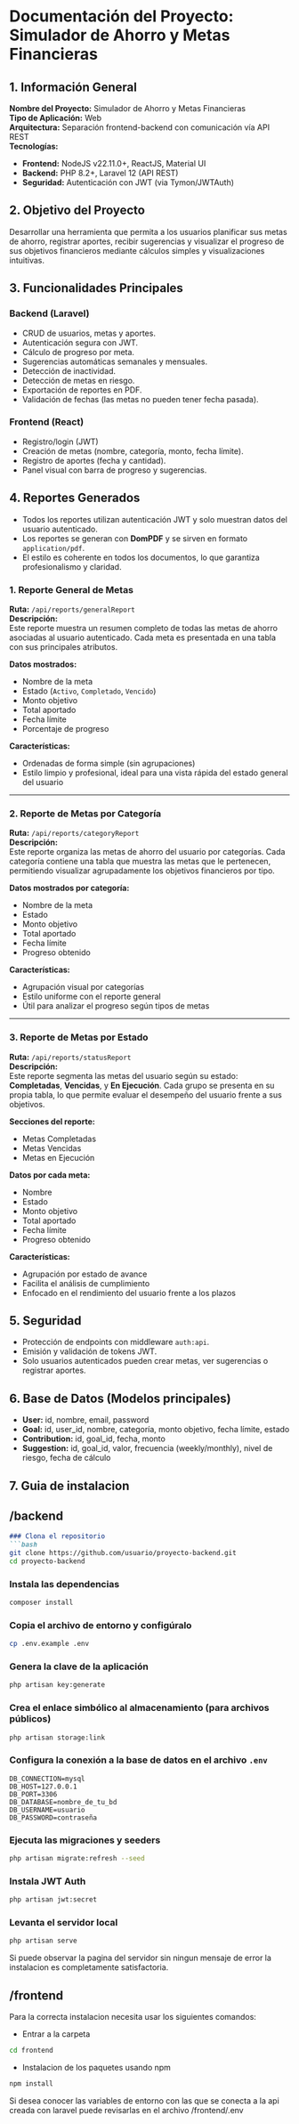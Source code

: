 # Documentación del Proyecto: Simulador de Ahorro y Metas Financieras

## 1. Información General
**Nombre del Proyecto:** Simulador de Ahorro y Metas Financieras  
**Tipo de Aplicación:** Web  
**Arquitectura:** Separación frontend-backend con comunicación vía API REST  
**Tecnologías:**
- **Frontend:** NodeJS v22.11.0+, ReactJS, Material UI
- **Backend:** PHP 8.2+, Laravel 12 (API REST)
- **Seguridad:** Autenticación con JWT (via Tymon/JWTAuth)

## 2. Objetivo del Proyecto
Desarrollar una herramienta que permita a los usuarios planificar sus metas de ahorro, registrar aportes, recibir sugerencias y visualizar el progreso de sus objetivos financieros mediante cálculos simples y visualizaciones intuitivas.

## 3. Funcionalidades Principales
### Backend (Laravel)
- CRUD de usuarios, metas y aportes.
- Autenticación segura con JWT.
- Cálculo de progreso por meta.
- Sugerencias automáticas semanales y mensuales.
- Detección de inactividad.
- Detección de metas en riesgo.
- Exportación de reportes en PDF.
- Validación de fechas (las metas no pueden tener fecha pasada).

### Frontend (React)
- Registro/login (JWT)
- Creación de metas (nombre, categoría, monto, fecha límite).
- Registro de aportes (fecha y cantidad).
- Panel visual con barra de progreso y sugerencias.

## 4. Reportes Generados

- Todos los reportes utilizan autenticación JWT y solo muestran datos del usuario autenticado.
- Los reportes se generan con **DomPDF** y se sirven en formato `application/pdf`.
- El estilo es coherente en todos los documentos, lo que garantiza profesionalismo y claridad.

### 1. **Reporte General de Metas**
**Ruta:** `/api/reports/generalReport`  
**Descripción:**  
Este reporte muestra un resumen completo de todas las metas de ahorro asociadas al usuario autenticado. Cada meta es presentada en una tabla con sus principales atributos.

**Datos mostrados:**
- Nombre de la meta
- Estado (`Activo`, `Completado`, `Vencido`)
- Monto objetivo
- Total aportado
- Fecha límite
- Porcentaje de progreso

**Características:**
- Ordenadas de forma simple (sin agrupaciones)
- Estilo limpio y profesional, ideal para una vista rápida del estado general del usuario

---

### 2. **Reporte de Metas por Categoría**
**Ruta:** `/api/reports/categoryReport`  
**Descripción:**  
Este reporte organiza las metas de ahorro del usuario por categorías. Cada categoría contiene una tabla que muestra las metas que le pertenecen, permitiendo visualizar agrupadamente los objetivos financieros por tipo.

**Datos mostrados por categoría:**
- Nombre de la meta
- Estado
- Monto objetivo
- Total aportado
- Fecha límite
- Progreso obtenido

**Características:**
- Agrupación visual por categorías
- Estilo uniforme con el reporte general
- Útil para analizar el progreso según tipos de metas

---

### 3. **Reporte de Metas por Estado**
**Ruta:** `/api/reports/statusReport`  
**Descripción:**  
Este reporte segmenta las metas del usuario según su estado: **Completadas**, **Vencidas**, y **En Ejecución**. Cada grupo se presenta en su propia tabla, lo que permite evaluar el desempeño del usuario frente a sus objetivos.

**Secciones del reporte:**
- Metas Completadas
- Metas Vencidas
- Metas en Ejecución

**Datos por cada meta:**
- Nombre
- Estado
- Monto objetivo
- Total aportado
- Fecha límite
- Progreso obtenido

**Características:**
- Agrupación por estado de avance
- Facilita el análisis de cumplimiento
- Enfocado en el rendimiento del usuario frente a los plazos

## 5. Seguridad
- Protección de endpoints con middleware `auth:api`.
- Emisión y validación de tokens JWT.
- Solo usuarios autenticados pueden crear metas, ver sugerencias o registrar aportes.

## 6. Base de Datos (Modelos principales)
- **User:** id, nombre, email, password
- **Goal:** id, user_id, nombre, categoría, monto objetivo, fecha límite, estado
- **Contribution:** id, goal_id, fecha, monto
- **Suggestion:** id, goal_id, valor, frecuencia (weekly/monthly), nivel de riesgo, fecha de cálculo

## 7. Guia de instalacion

## **/backend**

```markdown
### Clona el repositorio
```bash
git clone https://github.com/usuario/proyecto-backend.git
cd proyecto-backend
```

### Instala las dependencias
```bash
composer install
```

### Copia el archivo de entorno y configúralo
```bash
cp .env.example .env
```

### Genera la clave de la aplicación
```bash
php artisan key:generate
```
### Crea el enlace simbólico al almacenamiento (para archivos públicos)
```bash
php artisan storage:link
```

### Configura la conexión a la base de datos en el archivo `.env`
```env
DB_CONNECTION=mysql
DB_HOST=127.0.0.1
DB_PORT=3306
DB_DATABASE=nombre_de_tu_bd
DB_USERNAME=usuario
DB_PASSWORD=contraseña
```

### Ejecuta las migraciones y seeders
```bash
php artisan migrate:refresh --seed
```

### Instala JWT Auth
```bash
php artisan jwt:secret
```

### Levanta el servidor local
```bash
php artisan serve
```
Si puede observar la pagina del servidor sin ningun mensaje de error la instalacion es completamente satisfactoria.

## **/frontend**

Para la correcta instalacion necesita usar los siguientes comandos:

- Entrar a la carpeta

```bash
cd frontend
```

- Instalacion de los paquetes usando npm

```bash
npm install
```

Si desea conocer las variables de entorno con las que se conecta a la api creada con laravel puede revisarlas en el archivo /frontend/.env